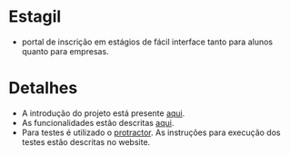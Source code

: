 # Estagil
  - portal de inscrição em estágios de fácil interface tanto para alunos quanto para empresas.

# Detalhes
  - A introdução do projeto está presente [aqui](https://github.com/viniciuscmac/Estagil/blob/master/Documenta%C3%A7%C3%A3o/Documento%20de%20Vis%C3%A3o%20-%20Est%C3%A1gil.pdf).
  - As funcionalidades estão descritas [aqui](https://github.com/viniciuscmac/Estagil/blob/master/Documenta%C3%A7%C3%A3o/Est%C3%B3rias%20de%20Usu%C3%A1rio%20%E2%80%93%20Est%C3%A1gil.pdf).
  - Para testes é utilizado o [protractor](http://www.protractortest.org/#/).
  As instruções para execução dos testes estão descritas no website.
